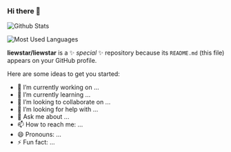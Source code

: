 ### Hi there 👋

![Github Stats](https://github-readme-stats.vercel.app/api?username=liewstar&show_icons=true&theme=dark&count_private=true)

![Most Used Languages](https://github-readme-stats.vercel.app/api/top-langs/?username=liewstar&theme=dark&layout=compact)

**liewstar/liewstar** is a ✨ _special_ ✨ repository because its `README.md` (this file) appears on your GitHub profile.

Here are some ideas to get you started:

- 🔭 I’m currently working on ...
- 🌱 I’m currently learning ...
- 👯 I’m looking to collaborate on ...
- 🤔 I’m looking for help with ...
- 💬 Ask me about ...
- 📫 How to reach me: ...
- 😄 Pronouns: ...
- ⚡ Fun fact: ...

